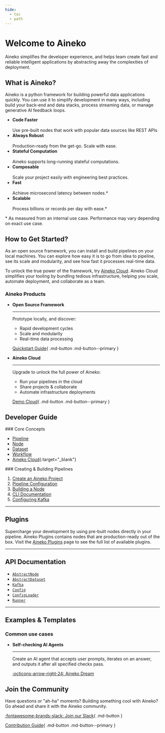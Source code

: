```yaml
---
hide:
  - toc
  - path
---
```


# Welcome to Aineko

Aineko simplifies the developer experience, and helps team create fast and reliable intelligent applications by abstracting away the complexities of deployment.

## What is Aineko?

Aineko is a python framework for building powerful data applications quickly. You can use it to simplify development in many ways, including build your back-end and data stacks, process streaming data, or manage generative AI feedback loops.

<div class="grid cards" markdown>

- __Code Faster__ <br><br> Use pre-built nodes that work with popular data sources like REST APIs
- __Always Robust__ <br><br> Production-ready from the get-go. Scale with ease.
- __Stateful Computation__ <br><br> Aineko supports long-running stateful computations.
- __Composable__ <br><br> Scale your project easily with engineering best practices.
- __Fast__ <br><br> Achieve microsecond latency between nodes.*
- __Scalable__ <br><br> Process billions or records per day with ease.*

</div>

\* As measured from an internal use case. Performance may vary depending on exact use case.

## How to Get Started?

As an open source framework, you can install and build pipelines on your local machines. You can explore how easy it is to go from idea to pipeline, see its scale and modularity, and see how fast it processes real-time data. 

To unlock the true power of the framework, try [Aineko Cloud](https://cloud-docs.aineko.dev). Aineko Cloud  simplifies your tooling by bundling tedious infrastructure, helping you scale, automate deployment, and collaborate as a team. 


### Aineko Products

<div class="grid cards" markdown>

-   __Open Source Framework__

    ___

    Prototype locally, and discover:

    - Rapid development cycles
    - Scale and modularity
    - Real-time data processing

    [Quickstart Guide](./start/quickstart.md){ .md-button .md-button--primary }

-   __Aineko Cloud__

    ___

    Upgrade to unlock the full power of Aineko:

    - Run your pipelines in the cloud
    - Share projects & collaborate
    - Automate infrastructure deployments

    [Demo Cloud](https://cloud-docs.aineko.dev){ .md-button .md-button--primary }

</div>

## Developer Guide

<div class="grid" markdown>

<div markdown>
### Core Concepts

- [Pipeline](./developer_guide/concepts.md#pipeline-definition)
- [Node](./developer_guide/concepts.md#node)
- [Dataset](./developer_guide/concepts.md#dataset)
- [Workflow](./developer_guide/concepts.md#workflow)
- [Aineko Cloud](https://cloud-docs.aineko.dev/){:target="_blank"}
</div>

<div markdown>
### Creating & Building Pipelines

1. [Create an Aineko Project](./developer_guide/aineko_project.md)
2. [Pipeline Configuration](./developer_guide/pipeline_configuration.md)
3. [Building a Node](./developer_guide/node_implementation.md)
4. [CLI Documentation](./developer_guide/cli.md)
5. [Configuring Kafka](./developer_guide/config_kafka.md)

</div>
</div>

---

## Plugins

Supercharge your development by using pre-built nodes directly in your pipeline. Aineko Plugins contains nodes that are production-ready out of the box. Visit the [Aineko Plugins](https://plugin-docs.aineko.dev) page to see the full list of available plugins.

---

## API Documentation

- [`AbstractNode`](./api_reference/abstract_node.md)
- [`AbstractDataset`](./api_reference/abstract_dataset.md)
- [`Kafka`](./api_reference/kafka_dataset.md)
- [`Config`](./api_reference/config.md)
- [`ConfigLoader`](./api_reference/config_loader.md)
- [`Runner`](./api_reference/runner.md)

---

## Examples & Templates

### Common use cases

<div class="grid cards" markdown>

-   __Self-checking AI Agents__

    ___

    Create an AI agent that accepts user prompts, iterates on an answer, and outputs it after all specified checks pass.

    [:octicons-arrow-right-24: Aineko Dream](./examples/aineko_dream.md)


</div>


## Join the Community

Have questions or "ah-ha" moments? Building something cool with Aineko? Go ahead and share it with the Aineko community.

[:fontawesome-brands-slack: Join our Slack](https://join.slack.com/t/aineko-dev/shared_invite/zt-27z2vi9k7-OvTeysc2yIPVrF4Yqo5qzw){ .md-button }

[Contribution Guide](./community/index.md){ .md-button .md-button--primary }
